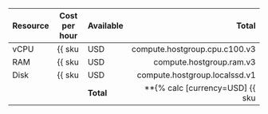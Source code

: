 | Resource | Cost per hour | Available | Total |
| --- | --- | --- | ---: |
| vCPU | {{ sku|USD|compute.hostgroup.cpu.c100.v3|string }}/vCPU | 108 vCPU | {% calc [currency=USD] {{ sku|USD|compute.hostgroup.cpu.c100.v3|number }} × 108 %} |
| RAM | {{ sku|USD|compute.hostgroup.ram.v3|string }}/GB | 704 GB | {% calc [currency=USD] {{ sku|USD|compute.hostgroup.ram.v3|number }} × 704 %} |
| Disk | {{ sku|USD|compute.hostgroup.localssd.v1|string }}/GB | 19&nbsp;200 GB | {% calc [currency=USD] {{ sku|USD|compute.hostgroup.localssd.v1|number }} × 19200 %} |
| | | **Total** | **{% calc [currency=USD] {{ sku|USD|compute.hostgroup.cpu.c100.v3|number }} × 108 + {{ sku|USD|compute.hostgroup.ram.v3|number }} × 704 + {{ sku|USD|compute.hostgroup.localssd.v1|number }} × 19200 %}** |